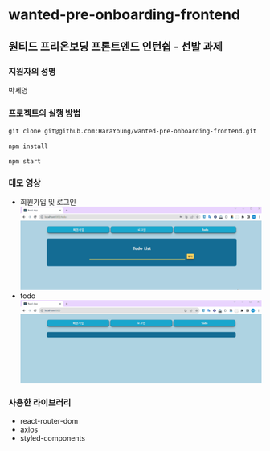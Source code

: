# wanted-pre-onboarding-frontend

## 원티드 프리온보딩 프론트엔드 인턴쉽 - 선발 과제

### 지원자의 성명

박세영

### 프로젝트의 실행 방법

```
git clone git@github.com:HaraYoung/wanted-pre-onboarding-frontend.git
```

```
npm install
```

```
npm start
```

### 데모 영상

- 회원가입 및 로그인
  ![Alt text](wanted-internship-todo_%EB%8D%B0%EB%AA%A8.gif)
- todo
  ![Alt text](wanted-internship-%ED%9A%8C%EC%9B%90%EA%B0%80%EC%9E%85_%EB%A1%9C%EA%B7%B8%EC%9D%B8_%EB%8D%B0%EB%AA%A8.gif)

### 사용한 라이브러리

- react-router-dom
- axios
- styled-components
